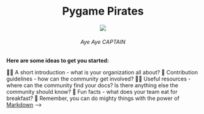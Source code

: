 <div align="center">
    <h1>Pygame Pirates</h1>
    <img src=
    "https://www.google.com/search?q=pirate+logo+gif+transparent+backgrouynd&tbm=isch&ved=2ahUKEwitgKe2i8j9AhX8N1kFHasIBucQ2-cCegQIABAA&oq=pirate+logo+gif+transparent+backgrouynd&gs_lcp=CgNpbWcQAzoECCMQJ1DDAlj9DGDbDWgAcAB4AYABQ4gBnQaSAQIxM5gBAKABAaoBC2d3cy13aXotaW1nwAEB&sclient=img&ei=0EUGZK3YIvzv5NoPq5GYuA4&bih=929&biw=1920&rlz=1C1CHBF_enCA988CA988#imgrc=pSgyd5WTjEOPjM"/>
    <h6> Aye Aye CAPTAIN </h6>
</div>

**Here are some ideas to get you started:**

🙋‍♀️ A short introduction - what is your organization all about?
🌈 Contribution guidelines - how can the community get involved?
👩‍💻 Useful resources - where can the community find your docs? Is there anything else the community should know?
🍿 Fun facts - what does your team eat for breakfast?
🧙 Remember, you can do mighty things with the power of [Markdown](https://docs.github.com/github/writing-on-github/getting-started-with-writing-and-formatting-on-github/basic-writing-and-formatting-syntax)
-->
